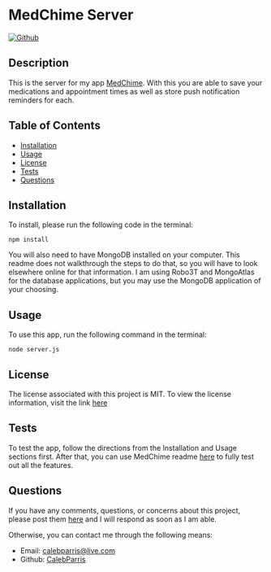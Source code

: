 # MedChime Server

[![Github](https://img.shields.io/badge/License-MIT-brightgreen)](#License)

## Description

This is the server for my app [MedChime](https://github.com/CalebParris/medchime). With this you are able to save your medications and appointment times as well as store push notification reminders for each.

## Table of Contents

- [Installation](#Installation)
- [Usage](#Usage)
- [License](#License)
- [Tests](#Tests)
- [Questions](#Questions)

## Installation

To install, please run the following code in the terminal:

```
npm install
```

You will also need to have MongoDB installed on your computer. This readme does not walkthrough the steps to do that, so you will have to look elsewhere online for that information. I am using Robo3T and MongoAtlas for the database applications, but you may use the MongoDB application of your choosing.

## Usage

To use this app, run the following command in the terminal:

```
node server.js
```

## License

The license associated with this project is MIT.
To view the license information, visit the link [here](https://github.com/CalebParris/medchime-server/blob/master/LICENSE)

## Tests

To test the app, follow the directions from the Installation and Usage sections first. After that, you can use MedChime readme [here](https://github.com/CalebParris/medchime) to fully test out all the features.

## Questions

If you have any comments, questions, or concerns about this project, please post them [here](https://github.com/CalebParris/medchime-server/issues) and I will respond as soon as I am able.

Otherwise, you can contact me through the following means:

- Email: calebparris@live.com
- Github: [CalebParris](https://github.com/CalebParris)
